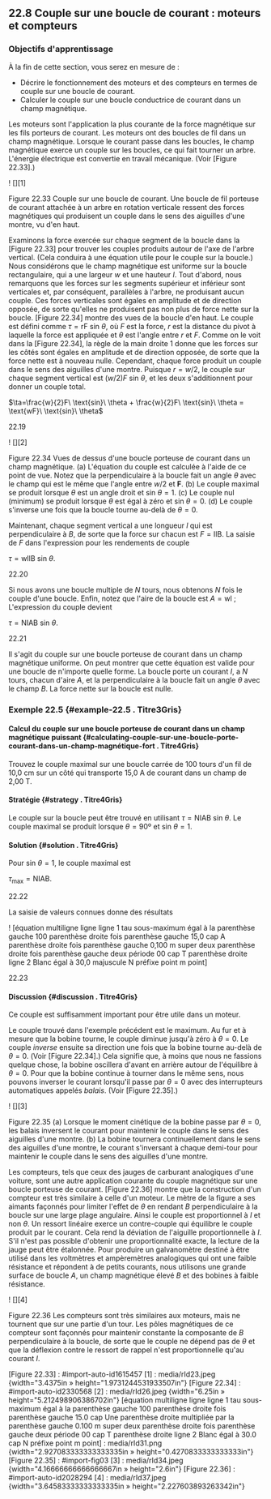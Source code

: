 ## 22.8 Couple sur une boucle de courant : moteurs et compteurs

### Objectifs d'apprentissage

À la fin de cette section, vous serez en mesure de :

- Décrire le fonctionnement des moteurs et des compteurs en termes de couple sur une boucle de courant.
- Calculer le couple sur une boucle conductrice de courant dans un champ magnétique.

Les moteurs sont l'application la plus courante de la force magnétique sur les fils porteurs de courant. Les moteurs ont des boucles de fil dans un champ magnétique. Lorsque le courant passe dans les boucles, le champ magnétique exerce un couple sur les boucles, ce qui fait tourner un arbre. L'énergie électrique est convertie en travail mécanique. (Voir [Figure 22.33].)

! [][1]

Figure 22.33 Couple sur une boucle de courant. Une boucle de fil porteuse de courant attachée à un arbre en rotation verticale ressent des forces magnétiques qui produisent un couple dans le sens des aiguilles d'une montre, vu d'en haut.

Examinons la force exercée sur chaque segment de la boucle dans la [Figure 22.33] pour trouver les couples produits autour de l'axe de l'arbre vertical. (Cela conduira à une équation utile pour le couple sur la boucle.) Nous considérons que le champ magnétique est uniforme sur la boucle rectangulaire, qui a une largeur $w$ et une hauteur $l$. Tout d'abord, nous remarquons que les forces sur les segments supérieur et inférieur sont verticales et, par conséquent, parallèles à l'arbre, ne produisant aucun couple. Ces forces verticales sont égales en amplitude et de direction opposée, de sorte qu'elles ne produisent pas non plus de force nette sur la boucle. [Figure 22.34] montre des vues de la boucle d'en haut. Le couple est défini comme $\tau = \text{rF}\ \text{sin}\ \theta$, où $F$ est la force, $r$ est la distance du pivot à laquelle la force est appliquée et $\theta$ est l'angle entre $r$ et $F$. Comme on le voit dans la [Figure 22.34][](a), la règle de la main droite 1 donne que les forces sur les côtés sont égales en amplitude et de direction opposée, de sorte que la force nette est à nouveau nulle. Cependant, chaque force produit un couple dans le sens des aiguilles d'une montre. Puisque $r = w/2$, le couple sur chaque segment vertical est $(w/2)F\ \text{sin}\ \theta$, et les deux s'additionnent pour donner un couple total.

$\ta=\frac{w}{2}F\ \text{sin}\ \theta + \frac{w}{2}F\ \text{sin}\ \theta = \text{wF}\ \text{sin}\ \theta$

22.19

! [][2]

Figure 22.34 Vues de dessus d'une boucle porteuse de courant dans un champ magnétique. (a) L'équation du couple est calculée à l'aide de ce point de vue. Notez que la perpendiculaire à la boucle fait un angle $\theta$ avec le champ qui est le même que l'angle entre $w/2$ et $\mathbf{F}$. (b) Le couple maximal se produit lorsque $\theta$ est un angle droit et $\text{sin}\ \theta = 1$. (c) Le couple nul (minimum) se produit lorsque $\theta$ est égal à zéro et $\text{sin}\ \theta = 0$. (d) Le couple s'inverse une fois que la boucle tourne au-delà de $\theta = 0$.

Maintenant, chaque segment vertical a une longueur $l$ qui est perpendiculaire à $B$, de sorte que la force sur chacun est $F = \text{IlB}$. La saisie de $F$ dans l'expression pour les rendements de couple

$\tau = \text{wIlB}\ \text{sin}\ \theta.$

22.20

Si nous avons une boucle multiple de $N$ tours, nous obtenons $N$ fois le couple d'une boucle. Enfin, notez que l'aire de la boucle est $A = \text{wl}$ ; L'expression du couple devient

$\tau = \text{NIAB}\ \text{sin}\ \theta.$

22.21

Il s'agit du couple sur une boucle porteuse de courant dans un champ magnétique uniforme. On peut montrer que cette équation est valide pour une boucle de n'importe quelle forme. La boucle porte un courant $I$, a $N$ tours, chacun d'aire $A$, et la perpendiculaire à la boucle fait un angle $\theta$ avec le champ $B$. La force nette sur la boucle est nulle.

### Exemple 22.5 {#example-22.5 . Titre3Gris}

#### Calcul du couple sur une boucle porteuse de courant dans un champ magnétique puissant {#calculating-couple-sur-une-boucle-porte-courant-dans-un-champ-magnétique-fort . Titre4Gris}

Trouvez le couple maximal sur une boucle carrée de 100 tours d'un fil de 10,0 cm sur un côté qui transporte 15,0 A de courant dans un champ de 2,00 T.

#### Stratégie {#strategy . Titre4Gris}

Le couple sur la boucle peut être trouvé en utilisant $\tau = \text{NIAB}\ \text{sin}\ \theta$. Le couple maximal se produit lorsque $\theta = \text{90º}$ et $\text{sin}\ \theta = 1$.

#### Solution {#solution . Titre4Gris}

Pour $\text{sin}\ \theta = 1$, le couple maximal est

$\tau_{\text{max}} = \text{NIAB}.$

22.22

La saisie de valeurs connues donne des résultats

! [équation multiligne ligne ligne 1 tau sous-maximum égal à la parenthèse gauche 100 parenthèse droite fois parenthèse gauche 15,0 cap A parenthèse droite fois parenthèse gauche 0,100 m super deux parenthèse droite fois parenthèse gauche deux période 00 cap T parenthèse droite ligne 2 Blanc égal à 30,0 majuscule N préfixe point m point]

22.23

#### Discussion {#discussion . Titre4Gris}

Ce couple est suffisamment important pour être utile dans un moteur.

Le couple trouvé dans l'exemple précédent est le maximum. Au fur et à mesure que la bobine tourne, le couple diminue jusqu'à zéro à $\theta = 0$. Le couple *inverse* ensuite sa direction une fois que la bobine tourne au-delà de $\theta = 0$. (Voir [Figure 22.34][](d).) Cela signifie que, à moins que nous ne fassions quelque chose, la bobine oscillera d'avant en arrière autour de l'équilibre à $\theta = 0$. Pour que la bobine continue à tourner dans le même sens, nous pouvons inverser le courant lorsqu'il passe par $\theta = 0$ avec des interrupteurs automatiques appelés *balais*. (Voir [Figure 22.35].)

! [][3]

Figure 22.35 (a) Lorsque le moment cinétique de la bobine passe par $\theta = 0$, les balais inversent le courant pour maintenir le couple dans le sens des aiguilles d'une montre. (b) La bobine tournera continuellement dans le sens des aiguilles d'une montre, le courant s'inversant à chaque demi-tour pour maintenir le couple dans le sens des aiguilles d'une montre.

Les compteurs, tels que ceux des jauges de carburant analogiques d'une voiture, sont une autre application courante du couple magnétique sur une boucle porteuse de courant. [Figure 22.36] montre que la construction d'un compteur est très similaire à celle d'un moteur. Le mètre de la figure a ses aimants façonnés pour limiter l'effet de $\theta$ en rendant $B$ perpendiculaire à la boucle sur une large plage angulaire. Ainsi le couple est proportionnel à $I$ et non $\theta$. Un ressort linéaire exerce un contre-couple qui équilibre le couple produit par le courant. Cela rend la déviation de l'aiguille proportionnelle à $I$. S'il n'est pas possible d'obtenir une proportionnalité exacte, la lecture de la jauge peut être étalonnée. Pour produire un galvanomètre destiné à être utilisé dans les voltmètres et ampèremètres analogiques qui ont une faible résistance et répondent à de petits courants, nous utilisons une grande surface de boucle $A$, un champ magnétique élevé $B$ et des bobines à faible résistance.

! [][4]

Figure 22.36 Les compteurs sont très similaires aux moteurs, mais ne tournent que sur une partie d'un tour. Les pôles magnétiques de ce compteur sont façonnés pour maintenir constante la composante de $B$ perpendiculaire à la boucle, de sorte que le couple ne dépend pas de $\theta$ et que la déflexion contre le ressort de rappel n'est proportionnelle qu'au courant $I$.

  [Figure 22.33] : #import-auto-id1615457
  [1] : media/rId23.jpeg {width="3.4375in » height="1.9731244531933507in"}
  [Figure 22.34] : #import-auto-id2330568
  [2] : media/rId26.jpeg {width="6.25in » height="5.212498906386702in"}
  [équation multiligne ligne ligne 1 tau sous-maximum égal à la parenthèse gauche 100 parenthèse droite fois parenthèse gauche 15.0 cap Une parenthèse droite multipliée par la parenthèse gauche 0.100 m super deux parenthèse droite fois parenthèse gauche deux période 00 cap T parenthèse droite ligne 2 Blanc égal à 30.0 cap N préfixe point m point] : media/rId31.png {width="2.927083333333333335in » height="0.4270833333333333in"}
  [Figure 22.35] : #import-fig03
  [3] : media/rId34.jpeg {width="4.16666666666666667in » height="2.6in"}
  [Figure 22.36] : #import-auto-id2028294
  [4] : media/rId37.jpeg {width="3.64583333333333335in » height="2.227603893263342in"}
